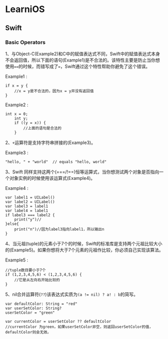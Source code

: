 # LearniOS

## Swift

### Basic Operators

1、与Object-C(Example2)和C中的赋值表达式不同，Swift中的赋值表达式本身不会返回值，所以下面的语句(Example1)是不合法的。该特性主要是防止当你想使用`==`的时候，而错写成了`=`，Swift通过这个特性帮助你避免了这个错误。

Example1 :

```
if x = y {
    //x = y是不合法的，因为x = y并没有返回值
}
```
Example2 :

```
int x = 0;
    int y;
    if ((y = x)) {
        //上面的语句是合法的
    }
```

2、`+`运算符是支持字符串拼接的(Example3)。

Example3 :

```
"hello, " + "world"  // equals "hello, world"
```

3、Swift 同样支持这两个(===/!==)恒等运算式，当你想测试两个对象是否指向一个对象实例的时候使用该运算式(Example4)。

Example4 :
```
var label1 = UILabel()
var label2 = UILabel()
var label3 = label1
var label4 = label1
if label3 === label2 {
    print("y")//
}else{
    print("n")//因为label3指向label1，所以输出n
}
```

4、当元祖(tuple)的元素小于7个的时候，Swift的标准库是支持两个元祖比较大小的(Example5)。如果你想将大于7个元素的元祖作比较，你必须自己实现该算法。

Example5 :

```
//tuple数目要小于7个
if (1,2,3,4,5,6) < (1,2,3,4,5,6) {
    //它是从左向右开始比较的
}
```

5、nil合并运算符(`??`)该表达式实质为`(a != nil) ? a! : b`的简写。

```
var defaultColor: String = "red"
var userSetColor: String?
userSetColor = "green"

var currentColor = userSetColor ?? defaultColor
//currentColor 为green，如果userSetColor非空，则返回userSetColor的值，defaultColor则会无效。
```
